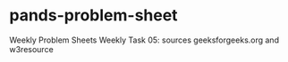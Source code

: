 # pands-problem-sheet
Weekly Problem Sheets
Weekly Task 05: sources geeksforgeeks.org and w3resource
